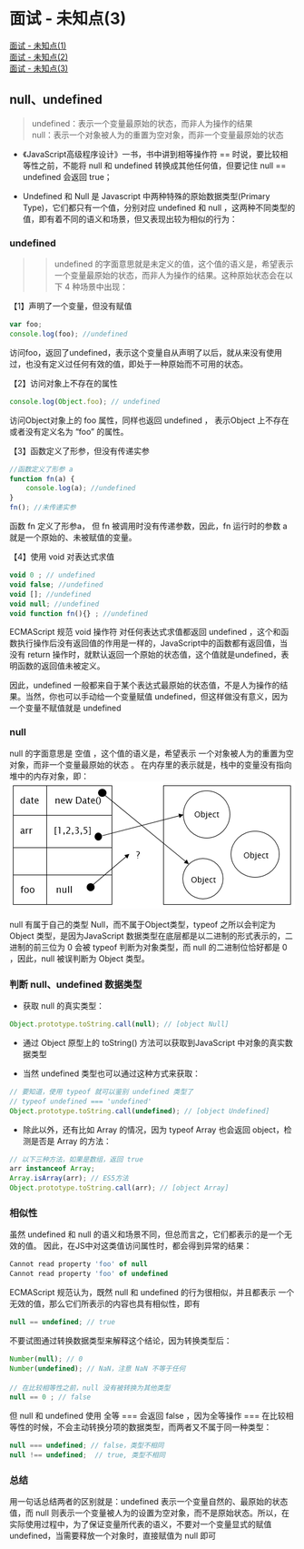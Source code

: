 # 面试 - 未知点(3)

[面试 - 未知点(1)](https://github.com/Krryxa/WORK-LEARNING/issues/26)<br>
[面试 - 未知点(2)](https://github.com/Krryxa/WORK-LEARNING/issues/35)<br>
[面试 - 未知点(3)](https://github.com/Krryxa/WORK-LEARNING/issues/37)


## null、undefined
> undefined：表示一个变量最原始的状态，而非人为操作的结果<br>
> null：表示一个对象被人为的重置为空对象，而非一个变量最原始的状态

- 《JavaScript高级程序设计》一书，书中讲到相等操作符 == 时说，要比较相等性之前，不能将 null 和 undefined 转换成其他任何值，但要记住 null == undefined 会返回 true；

- Undefined 和 Null 是 Javascript 中两种特殊的原始数据类型(Primary Type)，它们都只有一个值，分别对应 undefined 和 null ，这两种不同类型的值，即有着不同的语义和场景，但又表现出较为相似的行为：

### undefined
>> undefined 的字面意思就是未定义的值，这个值的语义是，希望表示一个变量最原始的状态，而非人为操作的结果。这种原始状态会在以下 4 种场景中出现：

【1】声明了一个变量，但没有赋值
```javascript
var foo;
console.log(foo); //undefined
```
访问foo，返回了undefined，表示这个变量自从声明了以后，就从来没有使用过，也没有定义过任何有效的值，即处于一种原始而不可用的状态。

【2】访问对象上不存在的属性
```javascript
console.log(Object.foo); // undefined
```
访问Object对象上的 foo 属性，同样也返回 undefined ， 表示Object 上不存在或者没有定义名为 “foo” 的属性。

【3】函数定义了形参，但没有传递实参
```javascript
//函数定义了形参 a
function fn(a) {
    console.log(a); //undefined
}
fn(); //未传递实参
```
函数 fn 定义了形参a， 但 fn 被调用时没有传递参数，因此，fn 运行时的参数 a 就是一个原始的、未被赋值的变量。

【4】使用 void 对表达式求值
```javascript
void 0 ; // undefined
void false; //undefined
void []; //undefined
void null; //undefined
void function fn(){} ; //undefined
```
ECMAScript 规范 void 操作符 对任何表达式求值都返回 undefined ，这个和函数执行操作后没有返回值的作用是一样的，JavaScript中的函数都有返回值，当没有 return 操作时，就默认返回一个原始的状态值，这个值就是undefined，表明函数的返回值未被定义。

因此，undefined 一般都来自于某个表达式最原始的状态值，不是人为操作的结果。当然，你也可以手动给一个变量赋值 undefined，但这样做没有意义，因为一个变量不赋值就是 undefined

### null
null 的字面意思是 空值 ，这个值的语义是，希望表示 一个对象被人为的重置为空对象，而非一个变量最原始的状态 。 在内存里的表示就是，栈中的变量没有指向堆中的内存对象，即：
![](https://raw.githubusercontent.com/Krryxa/WORK-LEARNING/master/images/p_19.jpg)

null 有属于自己的类型 Null，而不属于Object类型，typeof 之所以会判定为 Object 类型，是因为JavaScript 数据类型在底层都是以二进制的形式表示的，二进制的前三位为 0 会被 typeof 判断为对象类型，而 null 的二进制位恰好都是 0 ，因此，null 被误判断为 Object 类型。

### 判断 null、undefined 数据类型
- 获取 null 的真实类型：
```javascript
Object.prototype.toString.call(null); // [object Null]
```
- 通过 Object 原型上的 toString() 方法可以获取到JavaScript 中对象的真实数据类型

- 当然 undefined 类型也可以通过这种方式来获取：
```javascript
// 要知道，使用 typeof 就可以鉴别 undefined 类型了
// typeof undefined === 'undefined'
Object.prototype.toString.call(undefined); // [object Undefined]
```
- 除此以外，还有比如 Array 的情况，因为 typeof Array 也会返回 object，检测是否是 Array 的方法：
```javascript
// 以下三种方法，如果是数组，返回 true
arr instanceof Array;
Array.isArray(arr); // ES5方法
Object.prototype.toString.call(arr); // [object Array]
```

### 相似性
虽然 undefined 和 null 的语义和场景不同，但总而言之，它们都表示的是一个无效的值。 因此，在JS中对这类值访问属性时，都会得到异常的结果：
```javascript
Cannot read property 'foo' of null
Cannot read property 'foo' of undefined
```

ECMAScript 规范认为，既然 null 和  undefined 的行为很相似，并且都表示 一个无效的值，那么它们所表示的内容也具有相似性，即有
```javascript
null == undefined; // true
```
不要试图通过转换数据类型来解释这个结论，因为转换类型后：
```javascript
Number(null); // 0
Number(undefined); // NaN，注意 NaN 不等于任何

// 在比较相等性之前，null 没有被转换为其他类型
null == 0 ; // false
```
但 null 和 undefined 使用 全等 === 会返回 false ，因为全等操作 === 在比较相等性的时候，不会主动转换分项的数据类型，而两者又不属于同一种类型：
```javascript
null === undefined; // false，类型不相同
null !== undefined;  // true, 类型不相同
```
### 总结
用一句话总结两者的区别就是：undefined 表示一个变量自然的、最原始的状态值，而 null 则表示一个变量被人为的设置为空对象，而不是原始状态。所以，在实际使用过程中，为了保证变量所代表的语义，不要对一个变量显式的赋值 undefined，当需要释放一个对象时，直接赋值为 null 即可
